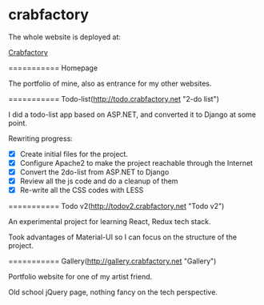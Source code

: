 crabfactory
===========

The whole website is deployed at:

[Crabfactory](http://crabfactory.net "Crabfactory")

===========
Homepage

The portfolio of mine, also as entrance for my other websites.

===========
Todo-list(http://todo.crabfactory.net "2-do list")

I did a todo-list app based on ASP.NET, and converted it to Django at some point.

Rewriting progress:

- [x] Create initial files for the project.
- [x] Configure Apache2 to make the project reachable through the Internet
- [x] Convert the 2do-list from ASP.NET to Django
- [x] Review all the js code and do a cleanup of them
- [x] Re-write all the CSS codes with LESS

===========
Todo v2(http://todov2.crabfactory.net "Todo v2")

An experimental project for learning React, Redux tech stack.

Took advantages of Material-UI so I can focus on the structure of the project.

===========
Gallery(http://gallery.crabfactory.net "Gallery")

Portfolio website for one of my artist friend. 

Old school jQuery page, nothing fancy on the tech perspective.
